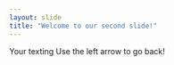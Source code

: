 ```yaml
---
layout: slide
title: "Welcome to our second slide!"
---
```

Your texting
Use the left arrow to go back!
